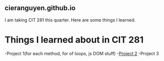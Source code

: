 ## cieranguyen.github.io

I am taking CIT 281 this quarter. Here are some things I learned.

# Things I learned about in CIT 281
-Project 1(for each method, for of loops, js DOM stuff)
-[Project 2](https://github.com/UO-CIT/project-2-cieranguyen.git)
-Project 3
